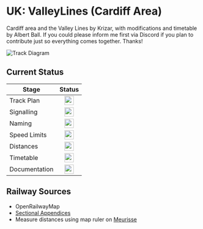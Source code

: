 # UK: ValleyLines (Cardiff Area)
Cardiff area and the Valley Lines by Krizar, with modifications and timetable by Albert Ball. If you could please inform me first via Discord if you plan to contribute just so everything comes together. Thanks!

![Track Diagram](https://raw.githubusercontent.com/Railway-Op-Sim/UK-ValleyLines/master/Images/ValleyLines.bmp)

## Current Status

| Stage         | Status        |
| ------------- |:-------------:|
| Track Plan     | <img src="https://image.flaticon.com/icons/svg/1632/1632596.svg" height="24"> |
| Signalling      | <img src="https://image.flaticon.com/icons/svg/1632/1632596.svg" height="24">      |
| Naming | <img src="https://image.flaticon.com/icons/svg/1632/1632596.svg" height="24">      |
| Speed Limits | <img src="https://image.flaticon.com/icons/svg/1632/1632596.svg" height="24"> |
| Distances | <img src="https://image.flaticon.com/icons/svg/1632/1632596.svg" height="24"> |
| Timetable | <img src="https://image.flaticon.com/icons/svg/1632/1632596.svg" height="24"> |
| Documentation | <img src="https://image.flaticon.com/icons/svg/1632/1632596.svg" height="24"> |
## Railway Sources

* OpenRailwayMap
* [Sectional Appendices](https://www.networkrail.co.uk/industry-and-commercial/information-for-operators/national-electronic-sectional-appendix/)
* Measure distances using map ruler on [Meurisse](https://map.meurisse.org/)
